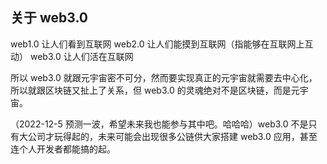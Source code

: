 ## 关于 web3.0

web1.0 让人们看到互联网
web2.0 让人们能摸到互联网（指能够在互联网上互动）
web3.0 让人们活在互联网

所以 web3.0 就跟元宇宙密不可分，然而要实现真正的元宇宙就需要去中心化，所以就跟区块链又扯上了关系，但 web3.0 的灵魂绝对不是区块链，而是元宇宙。

（2022-12-5 预测一波，希望未来我也能参与其中吧。哈哈哈）web3.0 不是只有大公司才玩得起的，未来可能会出现很多公链供大家搭建 web3.0 应用，甚至连个人开发者都能搞的起。
